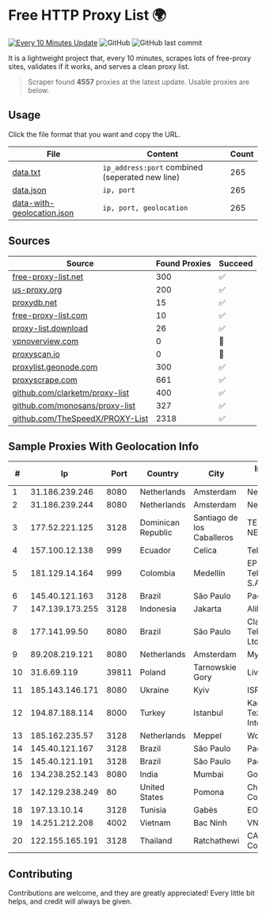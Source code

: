 
# Free HTTP Proxy List 🌍

[![Every 10 Minutes Update](https://github.com/mertguvencli/http-proxy-list/actions/workflows/main.yml/badge.svg?branch=main)](https://github.com/mertguvencli/http-proxy-list/actions/workflows/main.yml)
![GitHub](https://img.shields.io/github/license/mertguvencli/http-proxy-list)
![GitHub last commit](https://img.shields.io/github/last-commit/mertguvencli/http-proxy-list)

It is a lightweight project that, every 10 minutes, scrapes lots of free-proxy sites, validates if it works, and serves a clean proxy list.


> Scraper found **4557** proxies at the latest update. Usable proxies are below.

## Usage

Click the file format that you want and copy the URL.


|File|Content|Count|
|----|-------|-----|
|[data.txt](https://raw.githubusercontent.com/mertguvencli/http-proxy-list/main/proxy-list/data.txt)|`ip_address:port` combined (seperated new line)|265|
|[data.json](https://raw.githubusercontent.com/mertguvencli/http-proxy-list/main/proxy-list/data.json)|`ip, port`|265|
|[data-with-geolocation.json](https://raw.githubusercontent.com/mertguvencli/http-proxy-list/main/proxy-list/data-with-geolocation.json)|`ip, port, geolocation`|265|

## Sources

|Source|Found Proxies|Succeed|
|------|-------------|-------|
|[free-proxy-list.net](https://free-proxy-list.net)|300|✅|
|[us-proxy.org](https://www.us-proxy.org)|200|✅|
|[proxydb.net](http://proxydb.net)|15|✅|
|[free-proxy-list.com](https://free-proxy-list.com/?page=&port=&type%5B%5D=http&type%5B%5D=https&up_time=0&search=Search)|10|✅|
|[proxy-list.download](https://www.proxy-list.download/HTTP)|26|✅|
|[vpnoverview.com](https://vpnoverview.com/privacy/anonymous-browsing/free-proxy-servers)|0|🚫|
|[proxyscan.io](https://www.proxyscan.io)|0|🚫|
|[proxylist.geonode.com](https://proxylist.geonode.com/api/proxy-list?limit=300&page=1&sort_by=lastChecked&sort_type=desc&protocols=http,https)|300|✅|
|[proxyscrape.com](https://api.proxyscrape.com/v2/?request=displayproxies&protocol=http&timeout=10000&country=all&ssl=all&anonymity=all)|661|✅|
|[github.com/clarketm/proxy-list](https://raw.githubusercontent.com/clarketm/proxy-list/master/proxy-list-raw.txt)|400|✅|
|[github.com/monosans/proxy-list](https://raw.githubusercontent.com/monosans/proxy-list/main/proxies/http.txt)|327|✅|
|[github.com/TheSpeedX/PROXY-List](https://raw.githubusercontent.com/TheSpeedX/PROXY-List/master/http.txt)|2318|✅|


## Sample Proxies With Geolocation Info

|#|Ip|Port|Country|City|Internet Service Provider|
|-|--|----|-------|----|-------------------------|
|1|31.186.239.246|8080|Netherlands|Amsterdam|NetSkope Inc|
|2|31.186.239.244|8080|Netherlands|Amsterdam|NetSkope Inc|
|3|177.52.221.125|3128|Dominican Republic|Santiago de los Caballeros|TELERY NETWORKS, S.R.L|
|4|157.100.12.138|999|Ecuador|Celica|Telconet S.A|
|5|181.129.14.164|999|Colombia|Medellín|EPM Telecomunicaciones S.A. E.S.P.|
|6|145.40.121.163|3128|Brazil|São Paulo|Packet Host, Inc.|
|7|147.139.173.255|3128|Indonesia|Jakarta|Alibaba.com LLC|
|8|177.141.99.50|8080|Brazil|São Paulo|Claro NXT Telecomunicacoes Ltda|
|9|89.208.219.121|8080|Netherlands|Amsterdam|My.com B.V.|
|10|31.6.69.119|39811|Poland|Tarnowskie Gory|Livenet sp. z o.o.|
|11|185.143.146.171|8080|Ukraine|Kyiv|ISP UTELS|
|12|194.87.188.114|8000|Turkey|Istanbul|Kadir Huseyin Tezcan Nosspeed Internet Teknolojileri|
|13|185.162.235.57|3128|Netherlands|Meppel|WorldStream B.V.|
|14|145.40.121.167|3128|Brazil|São Paulo|Packet Host, Inc.|
|15|145.40.121.191|3128|Brazil|São Paulo|Packet Host, Inc.|
|16|134.238.252.143|8080|India|Mumbai|Google LLC|
|17|142.129.238.249|80|United States|Pomona|Charter Communications Inc|
|18|197.13.10.14|3128|Tunisia|Gabès|EO DATACENTER|
|19|14.251.212.208|4002|Vietnam|Bac Ninh|VNPT|
|20|122.155.165.191|3128|Thailand|Ratchathewi|CAT Telecom Public Company Limited|



## Contributing

Contributions are welcome, and they are greatly appreciated! Every
little bit helps, and credit will always be given.

